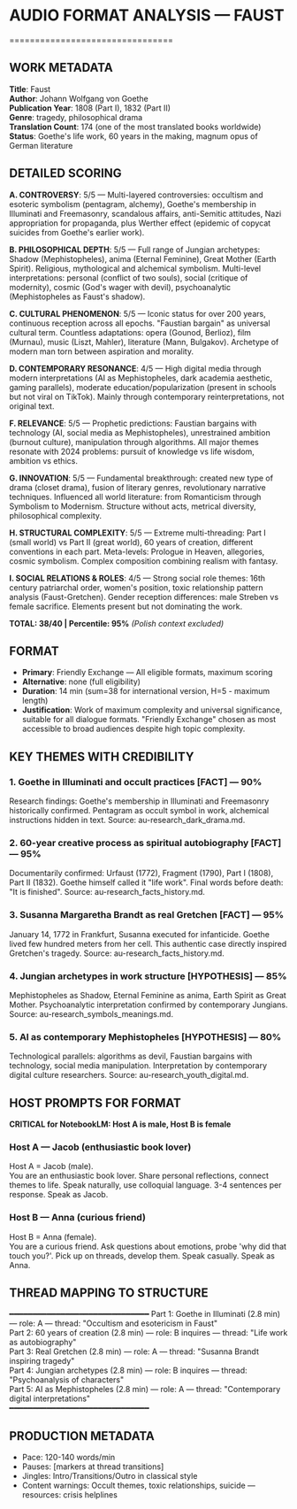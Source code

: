 # AUDIO FORMAT ANALYSIS — FAUST
================================

## WORK METADATA

**Title**: Faust  
**Author**: Johann Wolfgang von Goethe  
**Publication Year**: 1808 (Part I), 1832 (Part II)  
**Genre**: tragedy, philosophical drama  
**Translation Count**: 174 (one of the most translated books worldwide)  
**Status**: Goethe's life work, 60 years in the making, magnum opus of German literature  

## DETAILED SCORING

**A. CONTROVERSY**: 5/5 — Multi-layered controversies: occultism and esoteric symbolism (pentagram, alchemy), Goethe's membership in Illuminati and Freemasonry, scandalous affairs, anti-Semitic attitudes, Nazi appropriation for propaganda, plus Werther effect (epidemic of copycat suicides from Goethe's earlier work).

**B. PHILOSOPHICAL DEPTH**: 5/5 — Full range of Jungian archetypes: Shadow (Mephistopheles), anima (Eternal Feminine), Great Mother (Earth Spirit). Religious, mythological and alchemical symbolism. Multi-level interpretations: personal (conflict of two souls), social (critique of modernity), cosmic (God's wager with devil), psychoanalytic (Mephistopheles as Faust's shadow).

**C. CULTURAL PHENOMENON**: 5/5 — Iconic status for over 200 years, continuous reception across all epochs. "Faustian bargain" as universal cultural term. Countless adaptations: opera (Gounod, Berlioz), film (Murnau), music (Liszt, Mahler), literature (Mann, Bulgakov). Archetype of modern man torn between aspiration and morality.

**D. CONTEMPORARY RESONANCE**: 4/5 — High digital media through modern interpretations (AI as Mephistopheles, dark academia aesthetic, gaming parallels), moderate education/popularization (present in schools but not viral on TikTok). Mainly through contemporary reinterpretations, not original text.

**F. RELEVANCE**: 5/5 — Prophetic predictions: Faustian bargains with technology (AI, social media as Mephistopheles), unrestrained ambition (burnout culture), manipulation through algorithms. All major themes resonate with 2024 problems: pursuit of knowledge vs life wisdom, ambition vs ethics.

**G. INNOVATION**: 5/5 — Fundamental breakthrough: created new type of drama (closet drama), fusion of literary genres, revolutionary narrative techniques. Influenced all world literature: from Romanticism through Symbolism to Modernism. Structure without acts, metrical diversity, philosophical complexity.

**H. STRUCTURAL COMPLEXITY**: 5/5 — Extreme multi-threading: Part I (small world) vs Part II (great world), 60 years of creation, different conventions in each part. Meta-levels: Prologue in Heaven, allegories, cosmic symbolism. Complex composition combining realism with fantasy.

**I. SOCIAL RELATIONS & ROLES**: 4/5 — Strong social role themes: 16th century patriarchal order, women's position, toxic relationship pattern analysis (Faust-Gretchen). Gender reception differences: male Streben vs female sacrifice. Elements present but not dominating the work.

**TOTAL: 38/40 | Percentile: 95%** *(Polish context excluded)*

## FORMAT

- **Primary**: Friendly Exchange — All eligible formats, maximum scoring
- **Alternative**: none (full eligibility)  
- **Duration**: 14 min (sum=38 for international version, H=5 - maximum length)
- **Justification**: Work of maximum complexity and universal significance, suitable for all dialogue formats. "Friendly Exchange" chosen as most accessible to broad audiences despite high topic complexity.

## KEY THEMES WITH CREDIBILITY

### 1. **Goethe in Illuminati and occult practices** [FACT] — 90%
Research findings: Goethe's membership in Illuminati and Freemasonry historically confirmed. Pentagram as occult symbol in work, alchemical instructions hidden in text. Source: au-research_dark_drama.md.

### 2. **60-year creative process as spiritual autobiography** [FACT] — 95%  
Documentarily confirmed: Urfaust (1772), Fragment (1790), Part I (1808), Part II (1832). Goethe himself called it "life work". Final words before death: "It is finished". Source: au-research_facts_history.md.

### 3. **Susanna Margaretha Brandt as real Gretchen** [FACT] — 95%
January 14, 1772 in Frankfurt, Susanna executed for infanticide. Goethe lived few hundred meters from her cell. This authentic case directly inspired Gretchen's tragedy. Source: au-research_facts_history.md.

### 4. **Jungian archetypes in work structure** [HYPOTHESIS] — 85%
Mephistopheles as Shadow, Eternal Feminine as anima, Earth Spirit as Great Mother. Psychoanalytic interpretation confirmed by contemporary Jungians. Source: au-research_symbols_meanings.md.

### 5. **AI as contemporary Mephistopheles** [HYPOTHESIS] — 80%
Technological parallels: algorithms as devil, Faustian bargains with technology, social media manipulation. Interpretation by contemporary digital culture researchers. Source: au-research_youth_digital.md.

## HOST PROMPTS FOR FORMAT

**CRITICAL for NotebookLM: Host A is male, Host B is female**

### Host A — Jacob (enthusiastic book lover)
Host A = Jacob (male).  
You are an enthusiastic book lover. Share personal reflections, connect themes to life. Speak naturally, use colloquial language. 3-4 sentences per response. Speak as Jacob.

### Host B — Anna (curious friend)  
Host B = Anna (female).  
You are a curious friend. Ask questions about emotions, probe 'why did that touch you?'. Pick up on threads, develop them. Speak casually. Speak as Anna.

## THREAD MAPPING TO STRUCTURE
━━━━━━━━━━━━━━━━━━━━━━━━━━━━━━
Part 1: Goethe in Illuminati (2.8 min) — role: A — thread: "Occultism and esotericism in Faust"  
Part 2: 60 years of creation (2.8 min) — role: B inquires — thread: "Life work as autobiography"  
Part 3: Real Gretchen (2.8 min) — role: A — thread: "Susanna Brandt inspiring tragedy"  
Part 4: Jungian archetypes (2.8 min) — role: B inquires — thread: "Psychoanalysis of characters"  
Part 5: AI as Mephistopheles (2.8 min) — role: A — thread: "Contemporary digital interpretations"  
━━━━━━━━━━━━━━━━━━━━━━━━━━━━━━

## PRODUCTION METADATA
- Pace: 120-140 words/min
- Pauses: [markers at thread transitions]
- Jingles: Intro/Transitions/Outro in classical style
- Content warnings: Occult themes, toxic relationships, suicide — resources: crisis helplines